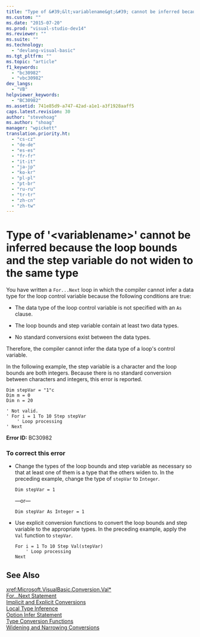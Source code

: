 ```yaml
---
title: "Type of &#39;&lt;variablename&gt;&#39; cannot be inferred because the loop bounds and the step variable do not widen to the same type"
ms.custom: ""
ms.date: "2015-07-20"
ms.prod: "visual-studio-dev14"
ms.reviewer: ""
ms.suite: ""
ms.technology: 
  - "devlang-visual-basic"
ms.tgt_pltfrm: ""
ms.topic: "article"
f1_keywords: 
  - "bc30982"
  - "vbc30982"
dev_langs: 
  - "VB"
helpviewer_keywords: 
  - "BC30982"
ms.assetid: 741e85d9-a747-42ad-a1e1-a3f1928aaff5
caps.latest.revision: 30
author: "stevehoag"
ms.author: "shoag"
manager: "wpickett"
translation.priority.ht: 
  - "cs-cz"
  - "de-de"
  - "es-es"
  - "fr-fr"
  - "it-it"
  - "ja-jp"
  - "ko-kr"
  - "pl-pl"
  - "pt-br"
  - "ru-ru"
  - "tr-tr"
  - "zh-cn"
  - "zh-tw"
---
```

# Type of &#39;&lt;variablename&gt;&#39; cannot be inferred because the loop bounds and the step variable do not widen to the same type
You have written a `For...Next` loop in which the compiler cannot infer a data type for the loop control variable because the following conditions are true:  
  
-   The data type of the loop control variable is not specified with an `As` clause.  
  
-   The loop bounds and step variable contain at least two data types.  
  
-   No standard conversions exist between the data types.  
  
 Therefore, the compiler cannot infer the data type of a loop's control variable.  
  
 In the following example, the step variable is a character and the loop bounds are both integers. Because there is no standard conversion between characters and integers, this error is reported.  
  
```vb#  
Dim stepVar = "1"c  
Dim m = 0  
Dim n = 20  
  
' Not valid.  
' For i = 1 To 10 Step stepVar  
    ' Loop processing  
' Next  
```  
  
 **Error ID:** BC30982  
  
### To correct this error  
  
-   Change the types of the loop bounds and step variable as necessary so that at least one of them is a type that the others widen to. In the preceding example, change the type of `stepVar` to `Integer`.  
  
    ```  
    Dim stepVar = 1  
    ```  
  
     —or—  
  
    ```  
    Dim stepVar As Integer = 1  
    ```  
  
-   Use explicit conversion functions to convert the loop bounds and step variable to the appropriate types. In the preceding example, apply the `Val` function to `stepVar`.  
  
    ```  
    For i = 1 To 10 Step Val(stepVar)  
        ' Loop processing  
    Next  
    ```  
  
## See Also  
 <xref:Microsoft.VisualBasic.Conversion.Val*>   
 [For...Next Statement](../../../visual-basic\language-reference\statements/for-next-statement.md)   
 [Implicit and Explicit Conversions](../../../visual-basic\programming-guide\language-features\data-types/implicit-and-explicit-conversions.md)   
 [Local Type Inference](../../../visual-basic\programming-guide\language-features\variables/local-type-inference.md)   
 [Option Infer Statement](../../../visual-basic\language-reference\statements/option-infer-statement.md)   
 [Type Conversion Functions](../../../visual-basic\language-reference\functions/type-conversion-functions.md)   
 [Widening and Narrowing Conversions](../../../visual-basic\programming-guide\language-features\data-types/widening-and-narrowing-conversions.md)